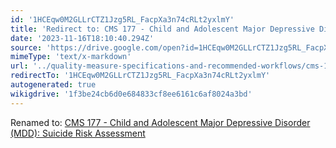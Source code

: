 ```yaml
---
id: '1HCEqw0M2GLLrCTZ1Jzg5RL_FacpXa3n74cRLt2yxlmY'
title: 'Redirect to: CMS 177 - Child and Adolescent Major Depressive Disorder (MDD): Suicide Risk Assessment'
date: '2023-11-16T18:10:40.294Z'
source: 'https://drive.google.com/open?id=1HCEqw0M2GLLrCTZ1Jzg5RL_FacpXa3n74cRLt2yxlmY'
mimeType: 'text/x-markdown'
url: '../quality-measure-specifications-and-recommended-workflows/cms-177-child-and-adolescent-major-depressive-disorder-mdd-suicide-risk-assessment.md'
redirectTo: '1HCEqw0M2GLLrCTZ1Jzg5RL_FacpXa3n74cRLt2yxlmY'
autogenerated: true
wikigdrive: '1f3be24cb6d0e684833cf8ee6161c6af8024a3bd'
---
```

Renamed to: [CMS 177 - Child and Adolescent Major Depressive Disorder (MDD): Suicide Risk Assessment](../quality-measure-specifications-and-recommended-workflows/cms-177-child-and-adolescent-major-depressive-disorder-mdd-suicide-risk-assessment.md)
